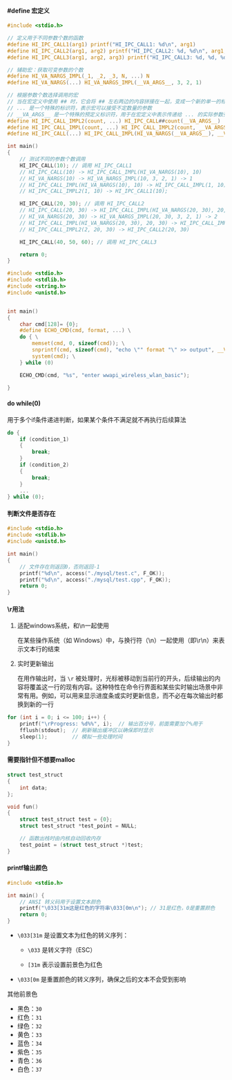 #### #define 宏定义

```c
#include <stdio.h>

// 定义用于不同参数个数的函数
#define HI_IPC_CALL1(arg1) printf("HI_IPC_CALL1: %d\n", arg1)
#define HI_IPC_CALL2(arg1, arg2) printf("HI_IPC_CALL2: %d, %d\n", arg1, arg2)
#define HI_IPC_CALL3(arg1, arg2, arg3) printf("HI_IPC_CALL3: %d, %d, %d\n", arg1, arg2, arg3)

// 辅助宏：获取可变参数的个数
#define HI_VA_NARGS_IMPL(_1, _2, _3, N, ...) N
#define HI_VA_NARGS(...) HI_VA_NARGS_IMPL(__VA_ARGS__, 3, 2, 1)

// 根据参数个数选择调用的宏
// 当在宏定义中使用 ## 时，它会将 ## 左右两边的内容拼接在一起，变成一个新的单一的标识符或符号
// ... 是一个特殊的标识符，表示宏可以接受不定数量的参数
// __VA_ARGS__ 是一个特殊的预定义标识符，用于在宏定义中表示传递给 ... 的实际参数列表。它是可变参数的替代符，表示调用宏时传递的所有额外参数
#define HI_IPC_CALL_IMPL2(count, ...) HI_IPC_CALL##count(__VA_ARGS__)
#define HI_IPC_CALL_IMPL(count, ...) HI_IPC_CALL_IMPL2(count, __VA_ARGS__)
#define HI_IPC_CALL(...) HI_IPC_CALL_IMPL(HI_VA_NARGS(__VA_ARGS__), __VA_ARGS__)

int main()
{
	// 测试不同的参数个数调用
	HI_IPC_CALL(10); // 调用 HI_IPC_CALL1
	// HI_IPC_CALL(10) -> HI_IPC_CALL_IMPL(HI_VA_NARGS(10), 10)
	// HI_VA_NARGS(10) -> HI_VA_NARGS_IMPL(10, 3, 2, 1) -> 1
	// HI_IPC_CALL_IMPL(HI_VA_NARGS(10), 10) -> HI_IPC_CALL_IMPL(1, 10) -> HI_IPC_CALL_IMPL2(1, 10)
	// HI_IPC_CALL_IMPL2(1, 10) -> HI_IPC_CALL1(10);

	HI_IPC_CALL(20, 30); // 调用 HI_IPC_CALL2
	// HI_IPC_CALL(20, 30) -> HI_IPC_CALL_IMPL(HI_VA_NARGS(20, 30), 20, 30)
	// HI_VA_NARGS(20, 30) -> HI_VA_NARGS_IMPL(20, 30, 3, 2, 1) -> 2
	// HI_IPC_CALL_IMPL(HI_VA_NARGS(20, 30), 20, 30) -> HI_IPC_CALL_IMPL(2, 20, 30) -> HI_IPC_CALL_IMPL2(2, 20, 30)
	// HI_IPC_CALL_IMPL2(2, 20, 30) -> HI_IPC_CALL2(20, 30)

	HI_IPC_CALL(40, 50, 60); // 调用 HI_IPC_CALL3

	return 0;
}
```

```c
#include <stdio.h>
#include <stdlib.h>
#include <string.h>
#include <unistd.h>


int main()
{
	char cmd[128]= {0};
	#define ECHO_CMD(cmd, format, ...) \
    do { \
        memset(cmd, 0, sizeof(cmd)); \
        snprintf(cmd, sizeof(cmd), "echo \"" format "\" >> output", __VA_ARGS__); \
        system(cmd); \
    } while (0)

	ECHO_CMD(cmd, "%s", "enter wwapi_wireless_wlan_basic");

}

```



#### do while(0)

用于多个if条件递进判断，如果某个条件不满足就不再执行后续算法

```c
do {
    if (condition_1)
    {
        break;
    }
    if (condition_2)
    {
        break;
    }
    ...
} while (0);
```

#### 判断文件是否存在

```c
#include <stdio.h>
#include <stdlib.h>
#include <unistd.h>

int main()
{
    // 文件存在则返回0，否则返回-1
	printf("%d\n", access("./mysql/test.c", F_OK));
	printf("%d\n", access("./mysql/test.cpp", F_OK));
	return 0;
}
```

#### \r用法

1.   适配windows系统，和\n一起使用

     在某些操作系统（如 Windows）中，与换行符（\n）一起使用（即\r\n）来表示文本行的结束

2.   实时更新输出

     在用作输出时，当 `\r` 被处理时，光标被移动到当前行的开头，后续输出的内容将覆盖这一行的现有内容。这种特性在命令行界面和某些实时输出场景中非常有用。例如，可以用来显示进度条或实时更新信息，而不必在每次输出时都换到新的一行

```c
for (int i = 0; i <= 100; i++) {
    printf("\rProgress: %d%%", i);	// 输出百分号，前面需要加个%用于
    fflush(stdout);  // 刷新输出缓冲区以确保即时显示
    sleep(1);        // 模拟一些处理时间
}
```

#### 需要指针但不想要malloc

```c
struct test_struct
{
    int data;
};

void fun()
{
    struct test_struct test = {0};
    struct test_struct *test_point = NULL;

    // 函数出栈时由内核自动回收内存
    test_point = (struct test_struct *)test;
}
```

#### printf输出颜色

```c
#include <stdio.h>

int main() {
    // ANSI 转义码用于设置文本颜色
    printf("\033[31m这是红色的字符串\033[0m\n"); // 31是红色，0是重置颜色
    return 0;
}
```

-   `\033[31m` 是设置文本为红色的转义序列：
    -   `\033` 是转义字符（ESC）

    -   `[31m` 表示设置前景色为红色

-   `\033[0m` 是重置颜色的转义序列，确保之后的文本不会受到影响

其他前景色

-   黑色：`30`
-   红色：`31`
-   绿色：`32`
-   黄色：`33`
-   蓝色：`34`
-   紫色：`35`
-   青色：`36`
-   白色：`37`
